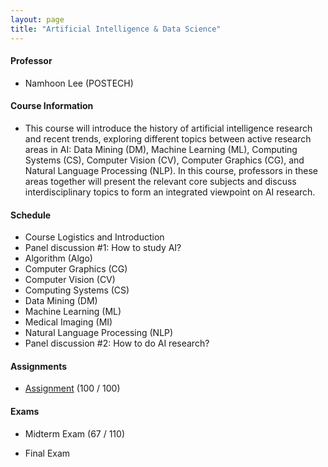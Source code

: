 ```yaml
---
layout: page
title: "Artificial Intelligence & Data Science"
---
```

#### Professor
- Namhoon Lee (POSTECH)

#### Course Information

- This course will introduce the history of artificial intelligence research and recent trends, exploring different topics between active research areas in AI: Data Mining (DM), Machine Learning (ML), Computing Systems (CS), Computer Vision (CV), Computer Graphics (CG), and Natural Language Processing (NLP). In this course, professors in these areas together will present the relevant core subjects and discuss interdisciplinary topics to form an integrated viewpoint on AI research.  

#### Schedule

- Course Logistics and Introduction 
- Panel discussion #1: How to study AI? 
- Algorithm (Algo)
- Computer Graphics (CG) 
- Computer Vision (CV)  
- Computing Systems (CS) 
- Data Mining (DM)   
- Machine Learning (ML)
- Medical Imaging (MI)
- Natural Language Processing (NLP) 
- Panel discussion #2: How to do AI research?


#### Assignments
- [Assignment](/courses/artificial-intelligence-and-data-science/20222421_JaeyoonSim.pdf) (100 / 100)

#### Exams
- Midterm Exam (67 / 110)

- Final Exam